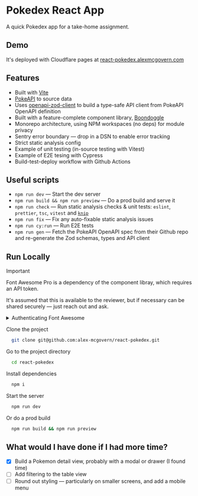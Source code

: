 
# Pokedex React App

A quick Pokedex app for a take-home assignment.


## Demo

It's deployed with Cloudflare pages at [react-pokedex.alexmcgovern.com](https://react-pokedex.alexmcgovern.com/)


## Features

- Built with [Vite](https://vitejs.dev/)
- [PokeAPI](https://pokeapi.co/) to source data
- Uses [openapi-zod-client](https://www.npmjs.com/package/openapi-zod-client) to build a type-safe API client from PokeAPI OpenAPI definition
- Built with a feature-complete component library, [Boondoggle](https://boondoggle.design/)
- Monorepo architecture, using NPM workspaces (no deps) for module privacy 
- Sentry error boundary — drop in a DSN to enable error tracking
- Strict static analysis config
- Example of unit testing (in-source testing with Vitest)
- Example of E2E tesing with Cypress
- Build-test-deploy workflow with Github Actions

## Useful scripts

- `npm run dev` — Start the dev server
- `npm run build && npm run preview` — Do a prod build and serve it
- `npm run check` — Run static analysis checks & unit tests: `eslint`, `prettier`, `tsc`, `vitest` and [`knip`](https://knip.dev/)
- `npm run fix` — Fix any auto-fixable static analysis issues
- `npm run cy:run` — Run E2E tests
- `npm run gen` — Fetch the PokeAPI OpenAPI spec from their Github repo and re-generate the Zod schemas, types and API client

## Run Locally

> [!IMPORTANT]  
> Font Awesome Pro is a dependency of the component libray, which requires an API token.
> 
> It's assumed that this is available to the reviewer, but if necessary can be shared securely — just reach out and ask.

<details>
<summary>Authenticating Font Awesome</strong></summary>
<br />
In order to install FontAwesome icon library, you will to export a `FONTAWESOME_TOKEN`
global environment variable on your machine.

Once you've obtained this token, (assuming you're using `zsh`, the default shell on Mac
OS) you can export it like so:

1. Open your `.zshrc` for editing using your preferred method, e.g. by running:

    ```shell
    open ~/.zshrc
    ```

2. Add this line: (substituting in your new Github personal access token)

    ```shell
    export FONTAWESOME_TOKEN={TOKEN}
    ```

3. once saved, you can source your updated `.zshrc` by running:

    ```shell
    source ~/.zshrc
    ```

---

_Then proceed with installation..._

</details>

Clone the project

```bash
  git clone git@github.com:alex-mcgovern/react-pokedex.git
```

Go to the project directory

```bash
  cd react-pokedex
```

Install dependencies

```bash
  npm i
```

Start the server

```bash
  npm run dev
```

Or do a prod build

```bash
  npm run build && npm run preview
```

## What would I have done if I had more time?

- [x] Build a Pokemon detail view, probably with a modal or drawer (I found time)
- [ ] Add filtering to the table view
- [ ] Round out styling — particularly on smaller screens, and add a mobile menu
